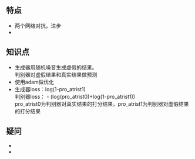 ## 特点
- 两个网络对抗，进步
- 
## 知识点
- 生成器用随机噪音生成虚假的结果。  
判别器对虚假结果和真实结果做预测  
- 使用adam做优化
- 生成器loss：log(1-pro_atrist1)  
判别器loss： - (log(pro_atrist0)+log(1-pro_atrist1))  
pro_atrist0为判别器对真实结果的打分结果，pro_atrist1为判别器对虚假结果的打分结果  
## 疑问
- 
- 